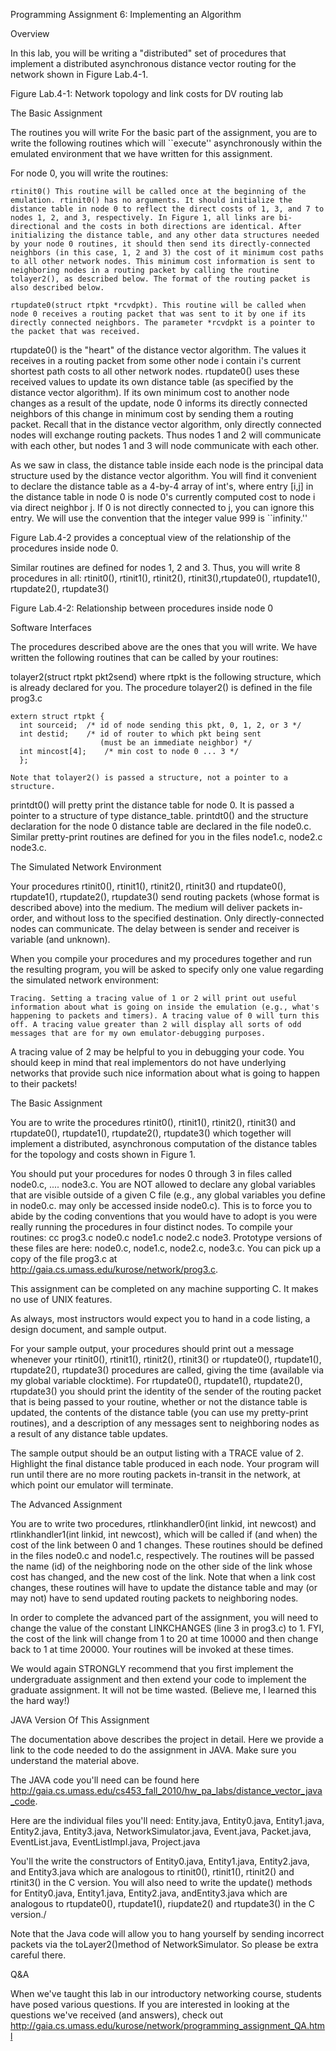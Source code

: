 
Programming Assignment 6: Implementing an Algorithm

Overview

In this lab, you will be writing a "distributed" set of procedures that implement a distributed asynchronous distance vector routing for the network shown in Figure Lab.4-1.


Figure Lab.4-1: Network topology and link costs for DV routing lab

The Basic Assignment

The routines you will write For the basic part of the assignment, you are to write the following routines which will ``execute'' asynchronously within the emulated environment that we have written for this assignment.

For node 0, you will write the routines:

    rtinit0() This routine will be called once at the beginning of the emulation. rtinit0() has no arguments. It should initialize the distance table in node 0 to reflect the direct costs of 1, 3, and 7 to nodes 1, 2, and 3, respectively. In Figure 1, all links are bi-directional and the costs in both directions are identical. After initializing the distance table, and any other data structures needed by your node 0 routines, it should then send its directly-connected neighbors (in this case, 1, 2 and 3) the cost of it minimum cost paths to all other network nodes. This minimum cost information is sent to neighboring nodes in a routing packet by calling the routine tolayer2(), as described below. The format of the routing packet is also described below.

    rtupdate0(struct rtpkt *rcvdpkt). This routine will be called when node 0 receives a routing packet that was sent to it by one if its directly connected neighbors. The parameter *rcvdpkt is a pointer to the packet that was received. 

rtupdate0() is the "heart" of the distance vector algorithm. The values it receives in a routing packet from some other node i contain i's current shortest path costs to all other network nodes. rtupdate0() uses these received values to update its own distance table (as specified by the distance vector algorithm). If its own minimum cost to another node changes as a result of the update, node 0 informs its directly connected neighbors of this change in minimum cost by sending them a routing packet. Recall that in the distance vector algorithm, only directly connected nodes will exchange routing packets. Thus nodes 1 and 2 will communicate with each other, but nodes 1 and 3 will node communicate with each other.

As we saw in class, the distance table inside each node is the principal data structure used by the distance vector algorithm. You will find it convenient to declare the distance table as a 4-by-4 array of int's, where entry [i,j] in the distance table in node 0 is node 0's currently computed cost to node i via direct neighbor j. If 0 is not directly connected to j, you can ignore this entry. We will use the convention that the integer value 999 is ``infinity.''

Figure Lab.4-2 provides a conceptual view of the relationship of the procedures inside node 0.

Similar routines are defined for nodes 1, 2 and 3. Thus, you will write 8 procedures in all: rtinit0(), rtinit1(), rtinit2(), rtinit3(),rtupdate0(), rtupdate1(), rtupdate2(), rtupdate3()


Figure Lab.4-2: Relationship between procedures inside node 0

Software Interfaces

The procedures described above are the ones that you will write. We have written the following routines that can be called by your routines:

tolayer2(struct rtpkt pkt2send)
    where rtpkt is the following structure, which is already declared for you. The procedure tolayer2() is defined in the file prog3.c

    extern struct rtpkt {
      int sourceid;  /* id of node sending this pkt, 0, 1, 2, or 3 */
      int destid;    /* id of router to which pkt being sent
                        (must be an immediate neighbor) */
      int mincost[4];    /* min cost to node 0 ... 3 */
      };

    Note that tolayer2() is passed a structure, not a pointer to a structure. 
printdt0()
    will pretty print the distance table for node 0. It is passed a pointer to a structure of type distance_table. printdt0() and the structure declaration for the node 0 distance table are declared in the file node0.c. Similar pretty-print routines are defined for you in the files node1.c, node2.c node3.c. 

The Simulated Network Environment

Your procedures rtinit0(), rtinit1(), rtinit2(), rtinit3() and rtupdate0(), rtupdate1(), rtupdate2(), rtupdate3() send routing packets (whose format is described above) into the medium. The medium will deliver packets in-order, and without loss to the specified destination. Only directly-connected nodes can communicate. The delay between is sender and receiver is variable (and unknown).

When you compile your procedures and my procedures together and run the resulting program, you will be asked to specify only one value regarding the simulated network environment:

    Tracing. Setting a tracing value of 1 or 2 will print out useful information about what is going on inside the emulation (e.g., what's happening to packets and timers). A tracing value of 0 will turn this off. A tracing value greater than 2 will display all sorts of odd messages that are for my own emulator-debugging purposes. 

A tracing value of 2 may be helpful to you in debugging your code. You should keep in mind that real implementors do not have underlying networks that provide such nice information about what is going to happen to their packets!

The Basic Assignment

You are to write the procedures rtinit0(), rtinit1(), rtinit2(), rtinit3() and rtupdate0(), rtupdate1(), rtupdate2(), rtupdate3() which together will implement a distributed, asynchronous computation of the distance tables for the topology and costs shown in Figure 1.

You should put your procedures for nodes 0 through 3 in files called node0.c, .... node3.c. You are NOT allowed to declare any global variables that are visible outside of a given C file (e.g., any global variables you define in node0.c. may only be accessed inside node0.c). This is to force you to abide by the coding conventions that you would have to adopt is you were really running the procedures in four distinct nodes. To compile your routines: cc prog3.c node0.c node1.c node2.c node3.  Prototype versions of these files are here: node0.c, node1.c, node2.c, node3.c. You can pick up a copy of the file prog3.c at http://gaia.cs.umass.edu/kurose/network/prog3.c.

This assignment can be completed on any machine supporting C. It makes no use of UNIX features.

As always, most instructors would expect you to hand in a code listing, a design document, and sample output.

For your sample output, your procedures should print out a message whenever your rtinit0(), rtinit1(), rtinit2(), rtinit3() or rtupdate0(), rtupdate1(), rtupdate2(), rtupdate3() procedures are called, giving the time (available via my global variable clocktime). For rtupdate0(), rtupdate1(), rtupdate2(), rtupdate3() you should print the identity of the sender of the routing packet that is being passed to your routine, whether or not the distance table is updated, the contents of the distance table (you can use my pretty-print routines), and a description of any messages sent to neighboring nodes as a result of any distance table updates.

The sample output should be an output listing with a TRACE value of 2. Highlight the final distance table produced in each node. Your program will run until there are no more routing packets in-transit in the network, at which point our emulator will terminate.

The Advanced Assignment

You are to write two procedures, rtlinkhandler0(int linkid, int newcost) and rtlinkhandler1(int linkid, int newcost), which will be called if (and when) the cost of the link between 0 and 1 changes. These routines should be defined in the files node0.c and node1.c, respectively. The routines will be passed the name (id) of the neighboring node on the other side of the link whose cost has changed, and the new cost of the link. Note that when a link cost changes, these routines will have to update the distance table and may (or may not) have to send updated routing packets to neighboring nodes.

In order to complete the advanced part of the assignment, you will need to change the value of the constant LINKCHANGES (line 3 in prog3.c) to 1. FYI, the cost of the link will change from 1 to 20 at time 10000 and then change back to 1 at time 20000. Your routines will be invoked at these times.

We would again STRONGLY recommend that you first implement the undergraduate assignment and then extend your code to implement the graduate assignment. It will not be time wasted. (Believe me, I learned this the hard way!)

JAVA Version Of This Assignment

The documentation above describes the project in detail.  Here we provide a link to the code needed to do the assignment in JAVA. Make sure you understand the material above.

The JAVA code you'll need can be found here <http://gaia.cs.umass.edu/cs453_fall_2010/hw_pa_labs/distance_vector_java_code>.

Here are the individual files you'll need: Entity.java,  Entity0.java,  Entity1.java,   Entity2.java,  Entity3.java,  NetworkSimulator.java, Event.java, Packet.java,   EventList.java, EventListImpl.java,  Project.java

You'll the write the constructors of Entity0.java, Entity1.java, Entity2.java, and Entity3.java  which are analogous to rtinit0(), rtinit1(), rtinit2() and rtinit3() in the C version. You will also need to write the update() methods for Entity0.java, Entity1.java, Entity2.java, andEntity3.java  which are analogous to  rtupdate0(), rtupdate1(), riupdate2() and rtupdate3() in the C version./

Note that the Java code will allow you to hang yourself by sending incorrect packets via the toLayer2()method of NetworkSimulator. So please be extra careful there.

Q&A

When we've taught this lab in our introductory networking course, students have posed various questions. If you are interested in looking at the questions we've received (and answers), check out http://gaia.cs.umass.edu/kurose/network/programming_assignment_QA.html

 
